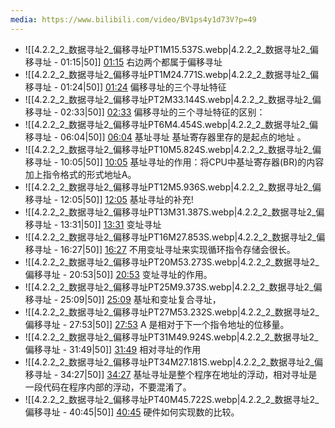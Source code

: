 ```yaml
---
media: https://www.bilibili.com/video/BV1ps4y1d73V?p=49
---
```


- ![[4.2.2_2_数据寻址2_偏移寻址PT1M15.537S.webp|4.2.2_2_数据寻址2_偏移寻址 - 01:15|50]] [01:15](https://www.bilibili.com/video/BV1ps4y1d73V?p=49&t=75.53682#t=01:15.54)  右边两个都属于偏移寻址
- ![[4.2.2_2_数据寻址2_偏移寻址PT1M24.771S.webp|4.2.2_2_数据寻址2_偏移寻址 - 01:24|50]] [01:24](https://www.bilibili.com/video/BV1ps4y1d73V?p=49&t=84.770513#t=01:24.77)  偏移寻址的三个寻址特征
- ![[4.2.2_2_数据寻址2_偏移寻址PT2M33.144S.webp|4.2.2_2_数据寻址2_偏移寻址 - 02:33|50]] [02:33](https://www.bilibili.com/video/BV1ps4y1d73V?p=49&t=153.143842#t=02:33.14) 偏移寻址的三个寻址特征的区别： 
- ![[4.2.2_2_数据寻址2_偏移寻址PT6M4.454S.webp|4.2.2_2_数据寻址2_偏移寻址 - 06:04|50]] [06:04](https://www.bilibili.com/video/BV1ps4y1d73V?p=49&t=364.45422#t=06:04.45) 基址寻址 基址寄存器里存的是起点的地址 。
- ![[4.2.2_2_数据寻址2_偏移寻址PT10M5.824S.webp|4.2.2_2_数据寻址2_偏移寻址 - 10:05|50]] [10:05](https://www.bilibili.com/video/BV1ps4y1d73V?p=49&t=605.823844#t=10:05.82) 基址寻址的作用：将CPU中基址寄存器(BR)的内容加上指令格式的形式地址A。
- ![[4.2.2_2_数据寻址2_偏移寻址PT12M5.936S.webp|4.2.2_2_数据寻址2_偏移寻址 - 12:05|50]] [12:05](https://www.bilibili.com/video/BV1ps4y1d73V?p=49&t=725.93631#t=12:05.94) 基址寻址的补充!  
- ![[4.2.2_2_数据寻址2_偏移寻址PT13M31.387S.webp|4.2.2_2_数据寻址2_偏移寻址 - 13:31|50]] [13:31](https://www.bilibili.com/video/BV1ps4y1d73V?p=49&t=811.387043#t=13:31.39) 变址寻址
- ![[4.2.2_2_数据寻址2_偏移寻址PT16M27.853S.webp|4.2.2_2_数据寻址2_偏移寻址 - 16:27|50]] [16:27](https://www.bilibili.com/video/BV1ps4y1d73V?p=49&t=987.853092#t=16:27.85) 不用变址寻址来实现循环指令存储会很长。
- ![[4.2.2_2_数据寻址2_偏移寻址PT20M53.273S.webp|4.2.2_2_数据寻址2_偏移寻址 - 20:53|50]] [20:53](https://www.bilibili.com/video/BV1ps4y1d73V?p=49&t=1253.273388#t=20:53.27) 变址寻址的作用。
- ![[4.2.2_2_数据寻址2_偏移寻址PT25M9.373S.webp|4.2.2_2_数据寻址2_偏移寻址 - 25:09|50]] [25:09](https://www.bilibili.com/video/BV1ps4y1d73V?p=49&t=1509.373202#t=25:09.37) 基址和变址复合寻址，
- ![[4.2.2_2_数据寻址2_偏移寻址PT27M53.232S.webp|4.2.2_2_数据寻址2_偏移寻址 - 27:53|50]] [27:53](https://www.bilibili.com/video/BV1ps4y1d73V?p=49&t=1673.23161#t=27:53.23) A 是相对于下一个指令地址的位移量。
- ![[4.2.2_2_数据寻址2_偏移寻址PT31M49.924S.webp|4.2.2_2_数据寻址2_偏移寻址 - 31:49|50]] [31:49](https://www.bilibili.com/video/BV1ps4y1d73V?p=49&t=1909.923562#t=31:49.92) 相对寻址的作用
- ![[4.2.2_2_数据寻址2_偏移寻址PT34M27.181S.webp|4.2.2_2_数据寻址2_偏移寻址 - 34:27|50]] [34:27](https://www.bilibili.com/video/BV1ps4y1d73V?p=49&t=2067.180968#t=34:27.18) 基址寻址是整个程序在地址的浮动，相对寻址是一段代码在程序内部的浮动，不要混淆了。
- ![[4.2.2_2_数据寻址2_偏移寻址PT40M45.722S.webp|4.2.2_2_数据寻址2_偏移寻址 - 40:45|50]] [40:45](https://www.bilibili.com/video/BV1ps4y1d73V?p=49&t=2445.722335#t=40:45.72) 硬件如何实现数的比较。
